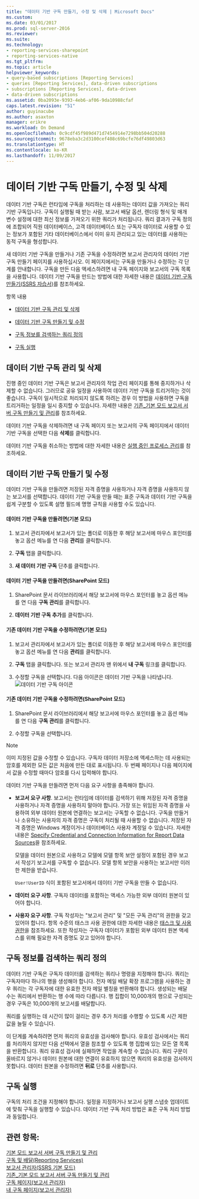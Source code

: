 ```yaml
---
title: "데이터 기반 구독 만들기, 수정 및 삭제 | Microsoft Docs"
ms.custom: 
ms.date: 03/01/2017
ms.prod: sql-server-2016
ms.reviewer: 
ms.suite: 
ms.technology:
- reporting-services-sharepoint
- reporting-services-native
ms.tgt_pltfrm: 
ms.topic: article
helpviewer_keywords:
- query-based subscriptions [Reporting Services]
- queries [Reporting Services], data-driven subscriptions
- subscriptions [Reporting Services], data-driven
- data-driven subscriptions
ms.assetid: 0ba2093e-9393-4eb6-af06-9da10988cfaf
caps.latest.revision: "51"
author: guyinacube
ms.author: asaxton
manager: erikre
ms.workload: On Demand
ms.openlocfilehash: 0c9cdf45f989d471d7454914e7298bb504d20288
ms.sourcegitcommit: 9678eba3c2d3100cef408c69bcfe76df49803d63
ms.translationtype: HT
ms.contentlocale: ko-KR
ms.lasthandoff: 11/09/2017
---
```

# <a name="create-modify-and-delete-data-driven-subscriptions"></a>데이터 기반 구독 만들기, 수정 및 삭제
  데이터 기반 구독은 런타임에 구독을 처리하는 데 사용하는 데이터 값을 가져오는 쿼리 기반 구독입니다. 구독이 실행될 때 받는 사람, 보고서 배달 옵션, 렌더링 형식 및 매개 변수 설정에 대한 최신 정보를 가져오기 위한 쿼리가 처리됩니다. 쿼리 결과가 구독 정의에 조합되어 직원 데이터베이스, 고객 데이터베이스 또는 구독자 데이터로 사용할 수 있는 정보가 포함된 기타 데이터베이스에서 이미 유지 관리되고 있는 데이터를 사용하는 동적 구독을 형성합니다.  
  
 새 데이터 기반 구독을 만들거나 기존 구독을 수정하려면 보고서 관리자의 데이터 기반 구독 만들기 페이지를 사용하십시오. 이 페이지에서는 구독을 만들거나 수정하는 각 단계를 안내합니다. 구독을 만든 다음 액세스하려면 내 구독 페이지와 보고서의 구독 목록을 사용합니다. 데이터 기반 구독을 만드는 방법에 대한 자세한 내용은 [데이터 기반 구독 만들기&#40;SSRS 자습서&#41;](../../reporting-services/create-a-data-driven-subscription-ssrs-tutorial.md)를 참조하세요.  
  
 항목 내용  
  
-   [데이터 기반 구독 관리 및 삭제](#bkmk_manage_and_delete)  
  
-   [데이터 기반 구독 만들기 및 수정](#bkmk_create_and_modify)  
  
-   [구독 정보를 검색하는 쿼리 정의](#bkmk_define_query)  
  
-   [구독 실행](#bkmk_run_subscription)  
  
##  <a name="bkmk_manage_and_delete"></a> 데이터 기반 구독 관리 및 삭제  
 진행 중인 데이터 기반 구독은 보고서 관리자의 작업 관리 페이지를 통해 중지하거나 삭제할 수 없습니다. 그러므로 공유 일정을 사용하여 데이터 기반 구독을 트리거하는 것이 좋습니다. 구독이 일시적으로 처리되지 않도록 하려는 경우 이 방법을 사용하면 구독을 트리거하는 일정을 일시 중지할 수 있습니다. 자세한 내용은 [기존_기본 모드 보고서 서버 구독 만들기 및 관리](http://msdn.microsoft.com/en-us/7f46cbdb-5102-4941-bca2-5e0ff9012c6b)를 참조하세요.  
  
 데이터 기반 구독을 삭제하려면 내 구독 페이지 또는 보고서의 구독 페이지에서 데이터 기반 구독을 선택한 다음 **삭제**를 클릭합니다.  
  
 데이터 기반 구독을 취소하는 방법에 대한 자세한 내용은 [실행 중인 프로세스 관리](../../reporting-services/subscriptions/manage-a-running-process.md)를 참조하세요.  
  
##  <a name="bkmk_create_and_modify"></a> 데이터 기반 구독 만들기 및 수정  
 데이터 기반 구독을 만들려면 저장된 자격 증명을 사용하거나 자격 증명을 사용하지 않는 보고서를 선택합니다. 데이터 기반 구독을 만들 때는 표준 구독과 데이터 기반 구독을 쉽게 구분할 수 있도록 설명 필드에 명명 규칙을 사용할 수도 있습니다.  
  
#### <a name="to-create-a-data-driven-subscription-native-mode"></a>데이터 기반 구독을 만들려면(기본 모드)  
  
1.  보고서 관리자에서 보고서가 있는 폴더로 이동한 후 해당 보고서에 마우스 포인터를 놓고 옵션 메뉴를 연 다음 **관리**를 클릭합니다.  
  
2.  **구독** 탭을 클릭합니다.  
  
3.  **새 데이터 기반 구독** 단추를 클릭합니다.  
  
#### <a name="to-create-a-data-driven-subscription-sharepoint-mode"></a>데이터 기반 구독을 만들려면(SharePoint 모드)  
  
1.  SharePoint 문서 라이브러리에서 해당 보고서에 마우스 포인터를 놓고 옵션 메뉴를 연 다음 **구독 관리**를 클릭합니다.  
  
2.  **데이터 기반 구독 추가**를 클릭합니다.  
  
#### <a name="to-modify-an-existing-data-driven-subscription-native-mode"></a>기존 데이터 기반 구독을 수정하려면(기본 모드)  
  
1.  보고서 관리자에서 보고서가 있는 폴더로 이동한 후 해당 보고서에 마우스 포인터를 놓고 옵션 메뉴를 연 다음 **관리**를 클릭합니다.  
  
2.  **구독** 탭을 클릭합니다. 또는 보고서 관리자 맨 위에서 **내 구독** 링크를 클릭합니다.  
  
3.  수정할 구독을 선택합니다. 다음 아이콘은 데이터 기반 구독을 나타냅니다. ![데이터 기반 구독 아이콘](../../reporting-services/subscriptions/media/hlp-16subscriptiondd.gif "데이터 기반 구독 아이콘")  
  
#### <a name="to-modify-an-existing-data-driven-subscription-sharepoint-mode"></a>기존 데이터 기반 구독을 수정하려면(SharePoint 모드)  
  
1.  SharePoint 문서 라이브러리에서 해당 보고서에 마우스 포인터를 놓고 옵션 메뉴를 연 다음 **구독 관리**를 클릭합니다.  
  
2.  수정할 구독을 선택합니다.  
  
> [!NOTE]  
>  이미 지정된 값을 수정할 수 있습니다. 구독자 데이터 저장소에 액세스하는 데 사용되는 암호를 제외한 모든 값은 처음에 만든 대로 표시됩니다. 두 번째 페이지나 다음 페이지에서 값을 수정할 때마다 암호를 다시 입력해야 합니다.  
  
 데이터 기반 구독을 만들려면 먼저 다음 요구 사항을 충족해야 합니다.  
  
-   **보고서 요구 사항**. 보고서는 런타임에 데이터를 검색하기 위해 저장된 자격 증명을 사용하거나 자격 증명을 사용하지 말아야 합니다. 가장 또는 위임된 자격 증명을 사용하여 외부 데이터 원본에 연결하는 보고서는 구독할 수 없습니다. 구독을 만들거나 소유하는 사용자의 자격 증명은 구독이 처리될 때 사용할 수 없습니다. 저장된 자격 증명은 Windows 계정이거나 데이터베이스 사용자 계정일 수 있습니다. 자세한 내용은 [Specify Credential and Connection Information for Report Data Sources](../../reporting-services/report-data/specify-credential-and-connection-information-for-report-data-sources.md)을 참조하세요.  
  
     모델을 데이터 원본으로 사용하고 모델에 모델 항목 보안 설정이 포함된 경우 보고서 작성기 보고서를 구독할 수 없습니다. 모델 항목 보안을 사용하는 보고서만 이러한 제한을 받습니다.  
  
     `User!UserID` 식이 포함된 보고서에서 데이터 기반 구독을 만들 수 없습니다.  
  
-   **데이터 요구 사항**. 구독자 데이터를 포함하는 액세스 가능한 외부 데이터 원본이 있어야 합니다.  
  
-   **사용자 요구 사항**. 구독 작성자는 "보고서 관리" 및 "모든 구독 관리"의 권한을 갖고 있어야 합니다. 항목 수준의 태스크 사용 권한에 대한 자세한 내용은 [태스크 및 사용 권한](../../reporting-services/security/tasks-and-permissions.md)을 참조하세요. 또한 작성자는 구독자 데이터가 포함된 외부 데이터 원본 액세스를 위해 필요한 자격 증명도 갖고 있어야 합니다.  
  
##  <a name="bkmk_define_query"></a> 구독 정보를 검색하는 쿼리 정의  
 데이터 기반 구독은 구독자 데이터를 검색하는 쿼리나 명령을 지정해야 합니다. 쿼리는 구독자마다 하나의 행을 생성해야 합니다. 전자 메일 배달 확장 프로그램을 사용하는 경우 쿼리는 각 구독자에 대한 유효한 전자 메일 별칭을 반환해야 합니다. 생성되는 배달 수는 쿼리에서 반환하는 행 수에 따라 다릅니다. 행 집합이 10,000개의 행으로 구성되는 경우 구독은 10,000개의 보고서를 배달합니다.  
  
 쿼리를 실행하는 데 시간이 많이 걸리는 경우 추가 처리를 수행할 수 있도록 시간 제한 값을 늘릴 수 있습니다.  
  
 이 단계를 계속하려면 먼저 쿼리의 유효성을 검사해야 합니다. 유효성 검사에서는 쿼리를 처리하지 않지만 다음 선택에서 열을 참조할 수 있도록 행 집합에 있는 모든 열 목록을 반환합니다. 쿼리 유효성 검사에 실패하면 작업을 계속할 수 없습니다. 쿼리 구문이 올바르지 않거나 데이터 원본에 대한 연결이 유효하지 않으면 쿼리의 유효성을 검사하지 못합니다. 데이터 원본을 수정하려면 **뒤로** 단추를 사용합니다.  
  
##  <a name="bkmk_run_subscription"></a> 구독 실행  
 구독의 처리 조건을 지정해야 합니다. 일정을 지정하거나 보고서 실행 스냅숏 업데이트에 맞춰 구독을 실행할 수 있습니다. 데이터 기반 구독 처리 방법은 표준 구독 처리 방법과 동일합니다.  
  
## <a name="see-also"></a>관련 항목:  
 [기본 모드 보고서 서버 구독 만들기 및 관리](../../reporting-services/subscriptions/create-and-manage-subscriptions-for-native-mode-report-servers.md)   
 [구독 및 배달&#40;Reporting Services&#41;](../../reporting-services/subscriptions/subscriptions-and-delivery-reporting-services.md)   
 [보고서 관리자&#40;SSRS 기본 모드&#41;](http://msdn.microsoft.com/library/80949f9d-58f5-48e3-9342-9e9bf4e57896)   
 [기존_기본 모드 보고서 서버 구독 만들기 및 관리](http://msdn.microsoft.com/en-us/7f46cbdb-5102-4941-bca2-5e0ff9012c6b)   
 [구독 페이지&#40;보고서 관리자&#41;](http://msdn.microsoft.com/library/cf3a6bd0-e0b2-4875-a532-63ef34cfa860)   
 [내 구독 페이지&#40;보고서 관리자&#41;](http://msdn.microsoft.com/library/491a85a3-f323-4155-a0a8-de2779899995)  
  
  
